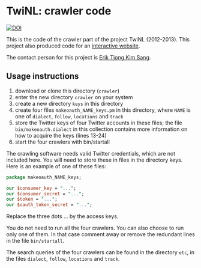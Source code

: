 # TwiNL: crawler code
[![DOI](https://zenodo.org/badge/110267470.svg)](https://zenodo.org/badge/latestdoi/110267470)

This is the code of the crawler part of the project TwiNL (2012-2013).
This project also produced code for an 
[interactive website](https://github.com/twinl/website).

The contact person for this project is [Erik Tjong Kim Sang](https://ifarm.nl/).

## Usage instructions

1. download or clone this directory (`crawler`)
2. enter the new directory `crawler` on your system
3. create a new directory `keys` in this directory
4. create four files `makeoauth_NAME_keys.pm` in this directory, where `NAME` is one of `dialect`, `follow`, `locations` and `track`
5. store the Twitter keys of four Twitter accounts in these files; the file `bin/makeoauth.dialect` in this collection contains more information on how to acquire the keys (lines 13-24)
6. start the four crawlers with bin/startall

The crawling software needs valid Twitter credentials, which are
not included here. You will need to store these in files in the
directory keys. Here is an example of one of these files:

```perl
package makeoauth_NAME_keys;

our $consumer_key = "...";
our $consumer_secret = "...";
our $token = "...";
our $oauth_token_secret = "...";
```

Replace the three dots ... by the access keys. 

You do not need to run all the four crawlers. You can also 
choose to run only one of them. In that case comment away 
or remove the redundant lines in the file `bin/startall`.

The search queries of the four crawlers can be found in the 
directory `etc`, in the files `dialect`, `follow`, `locations` 
and `track`.

